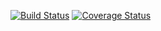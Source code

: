 [![Build 
Status](https://travis-ci.org/JoeRedskin/Very-strong-project.svg?branch=master)](https://travis-ci.org/JoeRedskin/Very-strong-project)
[![Coverage Status](https://coveralls.io/JoeRedskin/Very-strong-project.svg?branch=master)](https://coveralls.io/github/JoeRedskin/Very-strong-project?branch=master)
